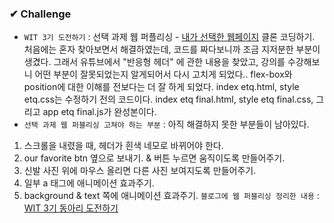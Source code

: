 ### ✔ Challenge
* ```WIT 3기 도전하기``` : 선택 과제 웹 퍼플리싱 - [내가 선택한 웹페이지](https://www.etq-amsterdam.com/) 클론 코딩하기. 처음에는 혼자 찾아보면서 해결하였는데, 코드를 짜다보니까 조금 지저분한 부분이 생겼다. 그래서 유튜브에서 "반응형 헤더" 에 관한 내용을 찾았고, 강의를 수강해보니 어떤 부분이 잘못되었는지 알게되어서 다시 고치게 되었다.. flex-box와 position에 대한 이해를 전보다는 더 잘 하게 되었다. index etq.html, style etq.css는 수정하기 전의 코드이다. index etq final.html, style etq final.css, 그리고 app etq final.js가 완성본이다.
* ```선택 과제 웹 퍼블리싱 고쳐야 하는 부분``` : 아직 해결하지 못한 부분들이 남아있다.
1. 스크롤을 내렸을 때, 헤더가 흰색 네모로 바뀌어야 한다.
2. our favorite btn 옆으로 보내기. & 버튼 누르면 움직이도록 만들어주기.
3. 신발 사진 위에 마우스 올리면 다른 사진 보여지도록 만들어주기.
4. 일부 a 태그에 애니메이션 효과주기.
5. background & text 쪽에 애니메이션 효과주기. 
```블로그에 웹 퍼블리싱 정리한 내용``` : [WIT 3기 동아리 도전하기](https://velog.io/@tino-kim/WIT-3%EA%B8%B0-%EB%8F%99%EC%95%84%EB%A6%AC-%EB%8F%84%EC%A0%84%ED%95%98%EA%B8%B0)

